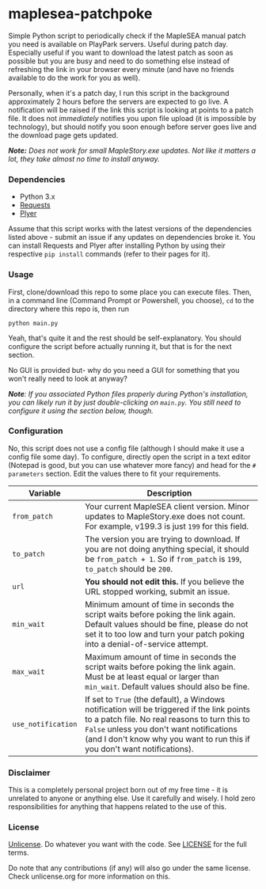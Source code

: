 # maplesea-patchpoke

Simple Python script to periodically check if the MapleSEA manual patch you need is available on PlayPark servers. Useful during patch day. Especially useful if you want to download the latest patch as soon as possible but you are busy and need to do something else instead of refreshing the link in your browser every minute (and have no friends available to do the work for you as well). 

Personally, when it's a patch day, I run this script in the background approximately 2 hours before the servers are expected to go live. A notification will be raised if the link this script is looking at points to a patch file. It does not *immediately* notifies you upon file upload (it is impossible by technology), but should notify you soon enough before server goes live and the download page gets updated. 

***Note:** Does not work for small MapleStory.exe updates. Not like it matters a lot, they take almost no time to install anyway.*

### Dependencies

- Python 3.x
- [Requests](https://requests.readthedocs.io/en/master/)
- [Plyer](https://github.com/kivy/plyer)

Assume that this script works with the latest versions of the dependencies listed above - submit an issue if any updates on dependencies broke it. You can install Requests and Plyer after installing Python by using their respective `pip install` commands (refer to their pages for it). 

### Usage

First, clone/download this repo to some place you can execute files. Then, in a command line (Command Prompt or Powershell, you choose), `cd` to the directory where this repo is, then run 

```
python main.py
```

Yeah, that's quite it and the rest should be self-explanatory. You should configure the script before actually running it, but that is for the next section. 

No GUI is provided but- why do you need a GUI for something that you won't really need to look at anyway?

***Note**: If you associated Python files properly during Python's installation, you can likely run it by just double-clicking on `main.py`. You still need to configure it using the section below, though.*

### Configuration

No, this script does not use a config file (although I should make it use a config file some day). To configure, directly open the script in a text editor (Notepad is good, but you can use whatever more fancy) and head for the `# parameters` section. Edit the values there to fit your requirements. 

| Variable | Description | 
| - | - |
| `from_patch` | Your current MapleSEA client version. Minor updates to MapleStory.exe does not count. For example, v199.3 is just `199` for this field.|
| `to_patch` | The version you are trying to download. If you are not doing anything special, it should be `from_patch + 1`. So if `from_patch` is `199`, `to_patch` should be `200`.|
| `url` | **You should not edit this.** If you believe the URL stopped working, submit an issue. 
| `min_wait` | Minimum amount of time in seconds the script waits before poking the link again. Default values should be fine, please do not set it to too low and turn your patch poking into a denial-of-service attempt. |
| `max_wait` | Maximum amount of time in seconds the script waits before poking the link again. Must be at least equal or larger than `min_wait`. Default values should also be fine. 
| `use_notification` | If set to `True` (the default), a Windows notification will be triggered if the link points to a patch file. No real reasons to turn this to `False` unless you don't want notifications (and I don't know why you want to run this if you don't want notifications). 

### Disclaimer

This is a completely personal project born out of my free time - it is unrelated to anyone or anything else. Use it carefully and wisely. I hold zero responsibilities for anything that happens related to the use of this. 

### License

[Unlicense](https://unlicense.org). Do whatever you want with the code. See [LICENSE](https://github.com/lilacse/maplesea-patchpoke/blob/main/LICENSE) for the full terms. 

Do note that any contributions (if any) will also go under the same license. Check unlicense.org for more information on this. 